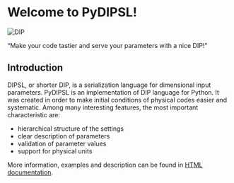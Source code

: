 # Welcome to PyDIPSL!

![DIP](https://raw.githubusercontent.com/dipsl/dippy/main/docs/source/_static/logo/dip_logo_128.png)

“Make your code tastier and serve your parameters with a nice DIP!”

## Introduction

DIPSL, or shorter DIP, is a serialization language for dimensional input parameters.
PyDIPSL is an implementation of DIP language for Python.
It was created in order to make initial conditions of physical codes easier and systematic.
Among many interesting features, the most important characteristic are:

* hierarchical structure of the settings
* clear description of parameters
* validation of parameter values
* support for physical units

More information, examples and description can be found in [HTML documentation](https://dipsl.github.io/pydipsl).